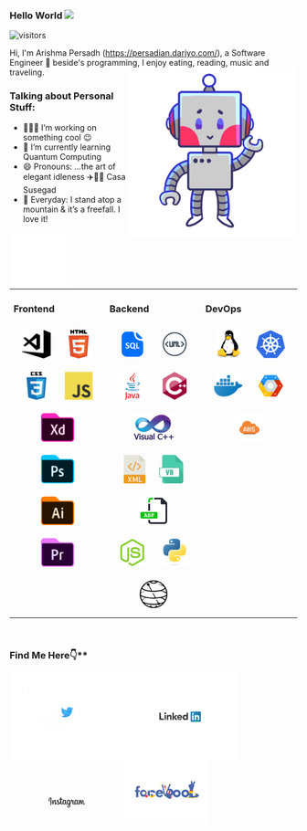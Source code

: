 ### Hello World <img src="https://media.giphy.com/media/hvRJCLFzcasrR4ia7z/giphy.gif" width="25px">
![visitors](https://visitor-badge.glitch.me/badge?page_id=page.id=arishma108.arishma108)

Hi, I'm Arishma Persadh (https://persadian.darjyo.com/), a Software Engineer 🚀 beside's programming, I enjoy eating, reading, music and traveling.
<img align="right" alt="GIF" src="https://github.com/arishma108/arishma108/blob/main/assets/hi.gif?raw=true" width="300" height="300" />

### Talking about Personal Stuff:

- 👨🏽‍💻 I’m working on something cool :wink:
- 🌱 I’m currently learning Quantum Computing 
- 😄 Pronouns: …the art of elegant idleness ✈️🚤⚓ Casa Susegad
- 🖤 Everyday: I stand atop a mountain & it’s a freefall. I love it! 

<img align="left" alt="6" width="100px" src="https://github.com/arishma108/arishma108/blob/main/assets/6.gif" />

<table><tr><td valign="top" width="33%">

### Frontend  
<div align="center">  
<img style="margin: 10px" src="https://github.com/arishma108/arishma108/blob/main/assets/VS.svg" alt="Visual Studio Code" height="50" />  
<img style="margin: 10px" src="https://github.com/arishma108/arishma108/blob/main/assets/HTML_icon.png" alt="HTML" height="50" />  
<img style="margin: 10px" src="https://github.com/arishma108/arishma108/blob/main/assets/C.svg" alt="CSS3" height="50" />  
<img style="margin: 10px" src="https://github.com/arishma108/arishma108/blob/main/assets/JS.svg" alt="JavaScript" height="50" />  <br>
<img style="margin: 10px" src="https://github.com/arishma108/arishma108/blob/main/assets/XD.svg" alt="XD" height="50" />  
<img style="margin: 10px" src="https://github.com/arishma108/arishma108/blob/main/assets/PSD.svg" alt="Photoshop" height="50" />  
<img style="margin: 10px" src="https://github.com/arishma108/arishma108/blob/main/assets/AI.svg" alt="Illustrator" height="50" />  
<img style="margin: 10px" src="https://github.com/arishma108/arishma108/blob/main/assets/PP.svg" alt="Premiere Pro" height="50" />  
</div></td><td valign="top" width="33%">

### Backend  
<div align="center">  
<img style="margin: 10px" src="https://github.com/arishma108/arishma108/blob/main/assets/SQL.png" alt="SQL" height="50" />
<img style="margin: 10px" src="https://github.com/arishma108/arishma108/blob/main/assets/UML.png" alt="UML" height="50" />    
<img style="margin: 10px" src="https://github.com/arishma108/arishma108/blob/main/assets/J.svg" alt="Java" height="50" />  
<img style="margin: 10px" src="https://github.com/arishma108/arishma108/blob/main/assets/C%2B%2B.svg" alt="C++" height="50" />  
<img style="margin: 10px" src="https://github.com/arishma108/arishma108/blob/main/assets/VC%2B%2B.png" alt="VC++" height="50" />  
<img style="margin: 10px" src="https://github.com/arishma108/arishma108/blob/main/assets/XML.png" alt="XML" height="50" />  
<img style="margin: 10px" src="https://github.com/arishma108/arishma108/blob/main/assets/VBS.png" alt="VB" height="50" />  
<img style="margin: 10px" src="https://github.com/arishma108/arishma108/blob/main/assets/ASP.svg" alt="ASP.NET" height="50" /> <br>
<img style="margin: 10px" src="https://github.com/arishma108/arishma108/blob/main/assets/N.svg" alt="Node.js" height="50" />  
<img style="margin: 10px" src="https://github.com/arishma108/arishma108/blob/main/assets/PY.svg" alt="Python" height="50" />  
<img style="margin: 10px" src="https://github.com/arishma108/arishma108/blob/main/assets/Q.png" alt="Qiskit" height="50" />  
</div></td><td valign="top" width="33%">

### DevOps  
<div align="center">  
<img style="margin: 10px" src="https://github.com/arishma108/arishma108/blob/main/assets/Linux.svg" alt="Linux" height="50" />  
<img style="margin: 10px" src="https://github.com/arishma108/arishma108/blob/main/assets/kubernetes-icon.svg" alt="Kubernetes" height="50" />  
<img style="margin: 10px" src="https://github.com/arishma108/arishma108/blob/main/assets/docker.svg" alt="Docker" height="50" />  
<img style="margin: 10px" src="https://github.com/arishma108/arishma108/blob/main/assets/GCP.png" alt="GCP" height="50" /> 
<img style="margin: 10px" src="https://github.com/arishma108/arishma108/blob/main/assets/AWS.svg" alt="AWS" height="50" /> 
</div></td></tr></table>  

<br/>

### Find Me Here👇**  

<a href="https://twitter.com/persadian">
<img align="left" alt="Arishma Persadh | Twitter" width="200px" src="https://github.com/arishma108/arishma108/blob/main/assets/twitter-bird-animated-logo.gif" />
</a>
<a href="https://www.linkedin.com/in/d-r-persadh-99005a21//">
<img align="left" alt="Arishma's LinkedIn" width="200px" src="https://github.com/arishma108/arishma108/blob/main/assets/LinkedIn.gif" />
</a>
<a href="https://www.instagram.com/persadian/">
<img align="left" alt="Arishma's Instagram" width="200px" src="https://github.com/arishma108/arishma108/blob/main/assets/instagram-logo-animation-1-1.gif" />
</a>
<a href="https://www.facebook.com/arishma.persadh/">
<img align="left" alt="Arishma's Facebook" width="150px" src="https://github.com/arishma108/arishma108/blob/main/assets/FB.gif" />
</a>

<br> 








<!--
**arishma108/arishma108** is a ✨ _special_ ✨ repository because its `README.md` (this file) appears on your GitHub profile.













